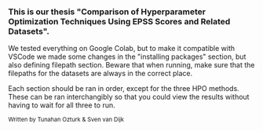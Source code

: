 ### This is our thesis "Comparison of Hyperparameter Optimization Techniques Using EPSS Scores and Related Datasets".

We tested everything on Google Colab, but to make it compatible with VSCode we made some changes in the "installing packages" section, but also defining filepath section. Beware that when running, make sure that the filepaths for the datasets are always in the correct place.

Each section should be ran in order, except for the three HPO methods. These can be ran interchangibly so that you could view the results without having to wait for all three to run.

<small>Written by Tunahan Ozturk & Sven van Dijk</small>

